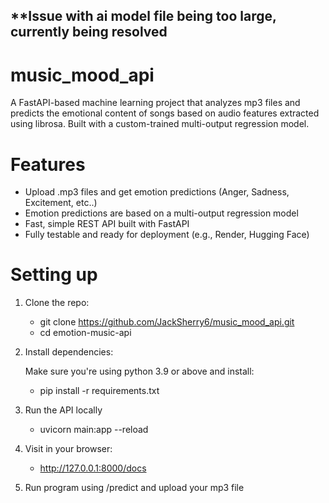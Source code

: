 ## **Issue with ai model file being too large, currently being resolved
# music_mood_api
A FastAPI-based machine learning project that analyzes mp3 files and predicts the emotional content of songs based on audio features extracted using librosa. Built with a custom-trained multi-output regression model.

# Features
- Upload .mp3 files and get emotion predictions (Anger, Sadness, Excitement, etc..)
- Emotion predictions are based on a multi-output regression model
- Fast, simple REST API built with FastAPI
- Fully testable and ready for deployment (e.g., Render, Hugging Face)

# Setting up
1. Clone the repo:
   - git clone https://github.com/JackSherry6/music_mood_api.git
   - cd emotion-music-api

2. Install dependencies:
   
   Make sure you're using python 3.9 or above and install:
     - pip install -r requirements.txt

3. Run the API locally

   - uvicorn main:app --reload

4. Visit in your browser:

   - http://127.0.0.1:8000/docs

5. Run program using /predict and upload your mp3 file
